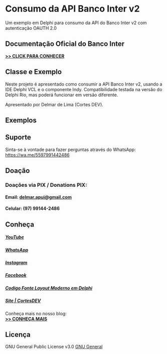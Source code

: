 # Consumo da API Banco Inter v2
Um exemplo em Delphi para consumo da API do Banco Inter v2 com autenticação OAUTH 2.0

## Documentação Oficial do Banco Inter
**[>> CLICK PARA CONHECER](https://developers.bancointer.com.br/reference/)**

## Classe e Exemplo 
Neste projeto é apresentado como consumir a API Banco Inter v2, usando a IDE Delphi VCL e o componente Indy.
Compatibilidade testada na versão do Delphi Rio, mas poderá funcionar em versão diferente.

Apresentado por Delmar de Lima (Cortes DEV).
## Exemplos

## Suporte
Sinta-se à vontade para fazer perguntas através do WhatsApp: https://wa.me/5597991442486

## Doação
### Doações via PIX / Donations PIX: 
#### Email: delmar.apui@gmail.com
#### Celular: (97) 99144-2486

## Conheça
##### [YouTube][] 
##### [WhatsApp][]
##### [Instagram][]
##### [Facebook][] 
##### [Codigo Fonte Layout Moderno em Delphi][]
##### [Site | CortesDEV][] <br/>

Conheça mais no nosso blog: <br/>
**[>> CONHEÇA MAIS](https://cortesdev.com.br/blog)**

## Licença
GNU General Public License v3.0 [GNU General][]

[GNU General]: https://raw.githubusercontent.com/delmardelima/Api_BancoInter_v2/main/LICENSE
[YouTube]: https://bit.ly/SeguirCortesDev
[WhatsApp]: https://wa.me/5597991442486
[Instagram]: https://www.instagram.com/cortesdevoficial/
[Facebook]: https://www.fb.com/cortesdevoficial
[Codigo Fonte Layout Moderno em Delphi]: https://bit.ly/LayoutModerno
[Site | CortesDEV]: https://cortesdev.com.br/
